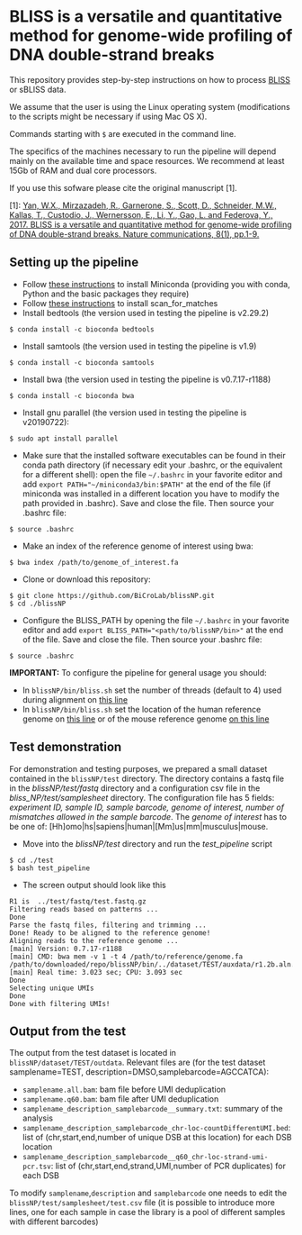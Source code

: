 # BLISS is a versatile and quantitative method for genome-wide profiling of DNA double-strand breaks
This repository provides step-by-step instructions on how to process [BLISS](https://www.nature.com/articles/ncomms15058) or sBLISS data.

We assume that the user is using the Linux operating system (modifications to the scripts might be necessary if using Mac OS X).

Commands starting with ```$``` are executed in the command line.

The specifics of the machines necessary to run the pipeline will depend mainly on the available time and space resources. We recommend at least 15Gb of RAM and dual core processors.  

If you use this sofware please cite the original manuscript [1].

[1]: [Yan, W.X., Mirzazadeh, R., Garnerone, S., Scott, D., Schneider, M.W., Kallas, T., Custodio, J., Wernersson, E., Li, Y., Gao, L. and Federova, Y., 2017. BLISS is a versatile and quantitative method for genome-wide profiling of DNA double-strand breaks. Nature communications, 8(1), pp.1-9.](https://www.nature.com/articles/ncomms15058) 

## Setting up the pipeline

* Follow [these instructions](https://docs.conda.io/en/latest/miniconda.html) to install Miniconda (providing you with conda, Python and the basic packages they require)
* Follow [these instructions](http://blog.theseed.org/servers/2010/07/scan-for-matches.html) to install scan_for_matches
* Install bedtools (the version used in testing the pipeline is v2.29.2)
```
$ conda install -c bioconda bedtools
```
* Install samtools (the version used in testing the pipeline is v1.9)
```
$ conda install -c bioconda samtools
```
* Install bwa (the version used in testing the pipeline is v0.7.17-r1188)
```
$ conda install -c bioconda bwa
```
* Install gnu parallel (the version used in testing the pipeline is v20190722):
```
$ sudo apt install parallel
```
* Make sure that the installed software executables can be found in their conda path directory (if necessary edit your .bashrc, or the equivalent for a different shell): open the file ```~/.bashrc``` in your favorite editor and add ```export PATH="~/miniconda3/bin:$PATH"``` at the end of the file (if miniconda was installed in a different location you have to modify the path provided in .bashrc). Save and close the file. Then source your .bashrc file:
```
$ source .bashrc
```
* Make an index of the reference genome of interest using bwa:
```
$ bwa index /path/to/genome_of_interest.fa
```
* Clone or download this repository:
```
$ git clone https://github.com/BiCroLab/blissNP.git
$ cd ./blissNP
```
* Configure the BLISS\_PATH by opening the file ```~/.bashrc``` in your favorite editor and add ```export BLISS_PATH="<path/to/blissNP/bin>"``` at the end of the file. Save and close the file. Then source your .bashrc file:
```
$ source .bashrc
```
__IMPORTANT:__ To configure the pipeline for general usage you should:
* In ```blissNP/bin/bliss.sh``` set the number of threads (default to 4) used during alignment on [this line](https://github.com/BiCroLab/blissNP/blob/f1aec60e1c4d2631fb4add82505deb06598c0017/bin/bliss.sh#L12) 
* In ```blissNP/bin/bliss.sh``` set the location of the human reference genome on [this line](https://github.com/BiCroLab/blissNP/blob/f1aec60e1c4d2631fb4add82505deb06598c0017/bin/bliss.sh#L22) or of the mouse reference genome [on this line](https://github.com/BiCroLab/blissNP/blob/f1aec60e1c4d2631fb4add82505deb06598c0017/bin/bliss.sh#L26)
<!-- * In ```blissNP/bin/prepare_pattern.sh``` set the number of mismatches allowed in the barcode on [this line](https://github.com/BiCroLab/blissNP/blob/f1aec60e1c4d2631fb4add82505deb06598c0017/bin/prepare_pattern.sh#L13) -->

## Test demonstration
For demonstration and testing purposes, we prepared a small dataset contained in the ```blissNP/test``` directory. The directory contains a fastq file in the *blissNP/test/fastq* directory and a configuration csv file in the *bliss_NP/test/samplesheet* directory. The configuration file has 5 fields: *experiment ID, sample ID, sample barcode,  genome of interest, number of mismatches allowed in the sample barcode*. The *genome of interest* has to be one of: [Hh]omo|hs|sapiens|human|[Mm]us|mm|musculus|mouse.

* Move into the  *blissNP/test* directory and run the *test_pipeline* script
```
$ cd ./test
$ bash test_pipeline
```
* The screen output should look like this
```
R1 is  ../test/fastq/test.fastq.gz
Filtering reads based on patterns ...
Done
Parse the fastq files, filtering and trimming ...
Done! Ready to be aligned to the reference genome!
Aligning reads to the reference genome ...
[main] Version: 0.7.17-r1188
[main] CMD: bwa mem -v 1 -t 4 /path/to/reference/genome.fa /path/to/downloaded/repo/blissNP/bin/../dataset/TEST/auxdata/r1.2b.aln.fq
[main] Real time: 3.023 sec; CPU: 3.093 sec
Done
Selecting unique UMIs
Done
Done with filtering UMIs!
```

## Output from the test
The output from the test dataset is located in ```blissNP/dataset/TEST/outdata```.
Relevant files are (for the test dataset samplename=TEST, description=DMSO,samplebarcode=AGCCATCA):
* ```samplename.all.bam```: bam file before UMI deduplication
* ```samplename.q60.bam```: bam file after UMI deduplication
* ```samplename_description_samplebarcode__summary.txt```: summary of the analysis
* ```samplename_description_samplebarcode_chr-loc-countDifferentUMI.bed```: list of (chr,start,end,number of unique DSB at this location) for each DSB location
* ```samplename_description_samplebarcode__q60_chr-loc-strand-umi-pcr.tsv```: list of (chr,start,end,strand,UMI,number of PCR duplicates) for each DSB

To modify ```samplename```,```description``` and ```samplebarcode``` one needs to edit the ```blissNP/test/samplesheet/test.csv``` file (it is possible to introduce more lines, one for each sample in case the library is a pool of different samples with different barcodes)

